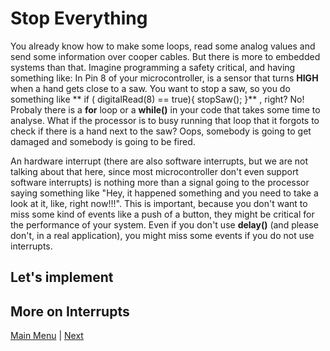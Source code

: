 # Stop Everything

You already know how to make some loops, read some analog values and send some information over cooper cables. But there is more to embedded systems than that. Imagine programming a safety critical, and having something like: 
In Pin 8 of your microcontroller, is a sensor that turns **HIGH** when a hand gets close to a saw. You want to stop a saw, so you do something like
** if ( digitalRead(8) == true){
  stopSaw();
}** , right? No! Probaly there is a **for** loop or a **while()** in your code that takes some time to analyse. What if the processor is to busy running that loop that it forgots to check if there is a hand next to the saw? Oops, somebody is going to get damaged and somebody is going to be fired.

An hardware interrupt (there are also software interrupts, but we are not talking about that here, since most microcontroller don't even support software interrupts) is nothing more than a signal going to the processor saying something like "Hey, it happened something and you need to take a look at it, like, right now!!!". This is important, because you don't want to miss some kind of events like a push of a button, they might be critical for the performance of your system. Even if you don't use **delay()** (and please don't, in a real application), you might miss some events if you do not use interrupts.
## Let's implement

## More on Interrupts

[Main Menu](../README.md) | [Next](./cheapTalk.md)
